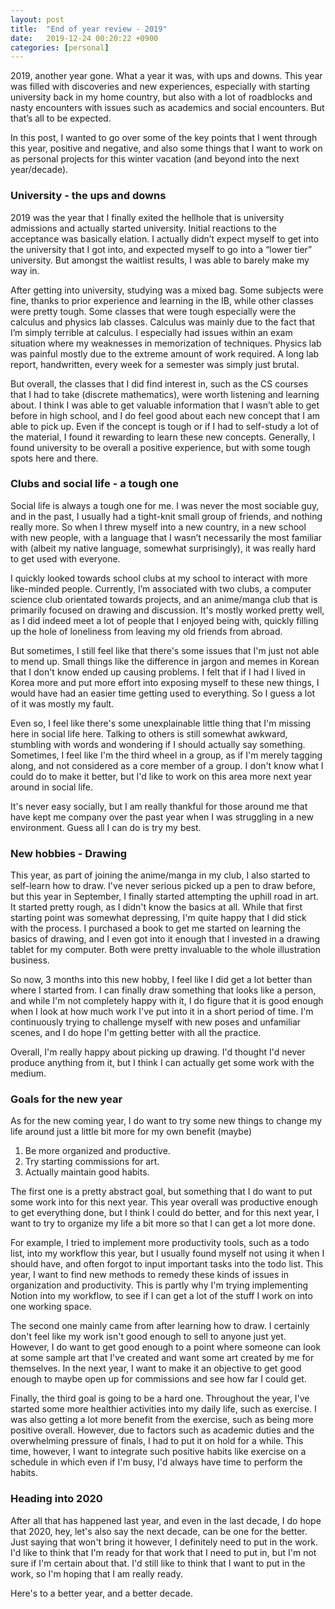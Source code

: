 ```yaml
---
layout: post
title:  "End of year review - 2019"
date:   2019-12-24 00:20:22 +0900
categories: [personal]
---
```

2019, another year gone. What a year it was, with ups and downs. This year was filled with discoveries and new experiences, especially with starting university back in my home country, but also with a lot of roadblocks and nasty encounters with issues such as academics and social encounters. But that’s all to be expected.

In this post, I wanted to go over some of the key points that I went through this year, positive and negative, and also some things that I want to work on as personal projects for this winter vacation (and beyond into the next year/decade).

### University - the ups and downs

2019 was the year that I finally exited the hellhole that is university admissions and actually started university. Initial reactions to the acceptance was basically elation. I actually didn’t expect myself to get into the university that I got into, and expected myself to go into a “lower tier” university. But amongst the waitlist results, I was able to barely make my way in.

After getting into university, studying was a mixed bag. Some subjects were fine, thanks to prior experience and learning in the IB, while other classes were pretty tough. Some classes that were tough especially were the calculus and physics lab classes. Calculus was mainly due to the fact that I’m simply terrible at calculus. I especially had issues within an exam situation where my weaknesses in memorization of techniques. Physics lab was painful mostly due to the extreme amount of work required. A long lab report, handwritten, every week for a semester was simply just brutal.

But overall, the classes that I did find interest in, such as the CS courses that I had to take (discrete mathematics), were worth listening and learning about. I think I was able to get valuable information that I wasn’t able to get before in high school, and I do feel good about each new concept that I am able to pick up. Even if the concept is tough or if I had to self-study a lot of the material, I found it rewarding to learn these new concepts. Generally, I found university to be overall a positive experience, but with some tough spots here and there.

### Clubs and social life - a tough one

Social life is always a tough one for me. I was never the most sociable guy, and in the past, I usually had a tight-knit small group of friends, and nothing really more. So when I threw myself into a new country, in a new school with new people, with a language that I wasn’t necessarily the most familiar with (albeit my native language, somewhat surprisingly), it was really hard to get used with everyone.

I quickly looked towards school clubs at my school to interact with more like-minded people. Currently, I’m associated with two clubs, a computer science club orientated towards projects, and an anime/manga club that is primarily focused on drawing and discussion. It's mostly worked pretty well, as I did indeed meet a lot of people that I enjoyed being with, quickly filling up the hole of loneliness from leaving my old friends from abroad. 

But sometimes, I still feel like that there's some issues that I'm just not able to mend up. Small things like the difference in jargon and memes in Korean that I don't know ended up causing problems. I felt that if I had I lived in Korea more and put more effort into exposing myself to these new things, I would have had an easier time getting used to everything. So I guess a lot of it was mostly my fault.

Even so, I feel like there's some unexplainable little thing that I'm missing here in social life here. Talking to others is still somewhat awkward, stumbling with words and wondering if I should actually say something. Sometimes, I feel like I'm the third wheel in a group, as if I'm merely tagging along, and not considered as a core member of a group. I don't know what I could do to make it better, but I'd like to work on this area more next year around in social life.

It's never easy socially, but I am really thankful for those around me that have kept me company over the past year when I was struggling in a new environment. Guess all I can do is try my best. 

### New hobbies - Drawing

This year, as part of joining the anime/manga in my club, I also started to self-learn how to draw. I've never serious picked up a pen to draw before, but this year in September, I finally started attempting the uphill road in art. It started pretty rough, as I didn't know the basics at all. While that first starting point was somewhat depressing, I'm quite happy that I did stick with the process. I purchased a book to get me started on learning the basics of drawing, and I even got into it enough that I invested in a drawing tablet for my computer. Both were pretty invaluable to the whole illustration business.

So now, 3 months into this new hobby, I feel like I did get a lot better than where I started from. I can finally draw something that looks like a person, and while I'm not completely happy with it, I do figure that it is good enough when I look at how much work I've put into it in a short period of time. I'm continuously trying to challenge myself with new poses and unfamiliar scenes, and I do hope I'm getting better with all the practice.

Overall, I'm really happy about picking up drawing. I'd thought I'd never produce anything from it, but I think I can actually get some work with the medium.

### Goals for the new year

As for the new coming year, I do want to try some new things to change my life around just a little bit more for my own benefit (maybe)

1. Be more organized and productive.
2. Try starting commissions for art.
3. Actually maintain good habits.

The first one is a pretty abstract goal, but something that I do want to put some work into for this next year. This year overall was productive enough to get everything done, but I think I could do better, and for this next year, I want to try to organize my life a bit more so that I can get a lot more done.

For example, I tried to implement more productivity tools, such as a todo list, into my workflow this year, but I usually found myself not using it when I should have, and often forgot to input important tasks into the todo list. This year, I want to find new methods to remedy these kinds of issues in organization and productivity. This is partly why I'm trying implementing Notion into my workflow, to see if I can get a lot of the stuff I work on into one working space.

The second one mainly came from after learning how to draw. I certainly don't feel like my work isn't good enough to sell to anyone just yet. However, I do want to get good enough to a point where someone can look at some sample art that I've created and want some art created by me for themselves. In the next year, I want to make it an objective to get good enough to maybe open up for commissions and see how far I could get.

Finally, the third goal is going to be a hard one. Throughout the year, I've started some more healthier activities into my daily life, such as exercise. I was also getting a lot more benefit from the exercise, such as being more positive overall. However, due to factors such as academic duties and the overwhelming pressure of finals, I had to put it on hold for a while. This time, however, I want to integrate such positive habits like exercise on a schedule in which even if I'm busy, I'd always have time to perform the habits. 

### Heading into 2020

After all that has happened last year, and even in the last decade, I do hope that 2020, hey, let's also say the next decade, can be one for the better. Just saying that won't bring it however, I definitely need to put in the work. I'd like to think that I'm ready for that work that I need to put in, but I'm not sure if I'm certain about that. I'd still like to think that I want to put in the work, so I'm hoping that I am really ready.

Here's to a better year, and a better decade.